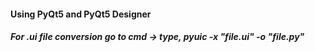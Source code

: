 #### Using PyQt5 and PyQt5 Designer
##### For .ui file conversion go to cmd -> type, pyuic -x "file.ui" -o "file.py" 
